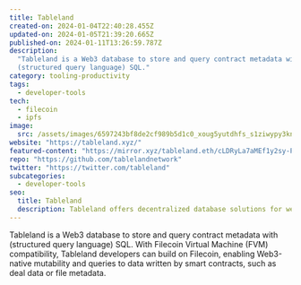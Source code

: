 ```yaml
---
title: Tableland
created-on: 2024-01-04T22:40:28.455Z
updated-on: 2024-01-05T21:39:20.665Z
published-on: 2024-01-11T13:26:59.787Z
description:
  "Tableland is a Web3 database to store and query contract metadata with
  (structured query language) SQL."
category: tooling-productivity
tags:
  - developer-tools
tech:
  - filecoin
  - ipfs
image:
  src: /assets/images/6597243bf8de2cf989b5d1c0_xoug5yutdhfs_s1ziwypy3knkkxygigdict_0jnxcxm.svg
website: "https://tableland.xyz/"
featured-content: "https://mirror.xyz/tableland.eth/cLDRyLa7aMEf1y2sy-PhQtllnZ1YK_oxoS-U2Sf30_Y"
repo: "https://github.com/tablelandnetwork"
twitter: "https://twitter.com/tableland"
subcategories:
  - developer-tools
seo:
  title: Tableland
  description: Tableland offers decentralized database solutions for web3 applications.
---
```


Tableland is a Web3 database to store and query contract metadata with (structured query language) SQL. With Filecoin Virtual Machine (FVM) compatibility, Tableland developers can build on Filecoin, enabling Web3-native mutability and queries to data written by smart contracts, such as deal data or file metadata.
